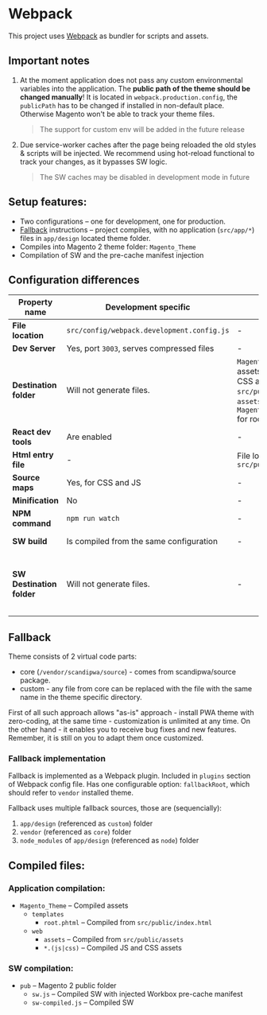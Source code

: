 # Webpack 

This project uses [Webpack](https://webpack.js.org/concepts/) as bundler for scripts and assets.

## Important notes

1. At the moment application does not pass any custom environmental variables into the application. The **public path of the theme should be changed manually**! It is located in `webpack.production.config`, the `publicPath` has to be changed if installed in non-default place. Otherwise Magento won't be able to track your theme files.
    > The support for custom env will be added in the future release
2. Due service-worker caches after the page being reloaded the old styles & scripts will be injected. We recommend using hot-reload functional to track your changes, as it bypasses SW logic.
    > The SW caches may be disabled in development mode in future

## Setup features:

- Two configurations – one for development, one for production. 
- [Fallback](#Fallback) instructions – project compiles, with no application (`src/app/*`) files in `app/design` located theme folder.
- Compiles into Magento 2 theme folder: `Magento_Theme`
- Compilation of SW and the pre-cache manifest injection

## Configuration differences

| **Property name**      | **Development specific**                   | **Similar**                                                                                                                                                  | **Production specific**                             |
|------------------------|--------------------------------------------|--------------------------------------------------------------------------------------------------------------------------------------------------------------|-----------------------------------------------------|
| **File location**      | `src/config/webpack.development.config.js` |                                                                               -                                                                              | `src/config/webpack.production.config.js`           |
| **Dev Server**         | Yes, port `3003`, serves compressed files  |                                                                               -                                                                              |                          -                          |
| **Destination folder** | Will not generate files.                   | `Magento_Theme/web` for assets (including JS, CSS and assets (from `src/public/assets` to `assets`)) and `Magento_Theme/templates` for root document. | Will clear `Magento_Theme` and then generate files. |
| **React dev tools**    | Are enabled                                |                                                                               -                                                                              | Are disabled                                        |
| **Html entry file**    |                      -                     | File located in `src/public/index.html`                                                                                                                      |                          -                          |
| **Source maps**        | Yes, for CSS and JS                        |                                                                               -                                                                              | No                                                  |
| **Minification**       | No                                         |                                                                               -                                                                              | Yes, CSS and JS                                     |
| **NPM command**        | `npm run watch`                            |                                                                               -                                                                              | `npm run build`                                     |
| **SW build**           | Is compiled from the same configuration    |                                                                               -                                                                              | Is compiled separately in `npm run build-sw` (which is a part of `npm run build`) |
| **SW Destination folder** | Will not generate files.                   | - | Will generate the `sw-compiled.js` (in Magento `pub` folder) during the `npm run build-sw` process. Then the pre-cache manifest (of Workbox) will be injected, and file saved as `sw.js` in the Magento `pub` folder.  |

## Fallback

Theme consists of 2 virtual code parts:
- core (`/vendor/scandipwa/source`) - comes from scandipwa/source package.
- custom - any file from core can be replaced with the file with the same name in the theme specific directory.

First of all such approach allows "as-is" approach - install PWA theme with zero-coding, at the same time - customization is unlimited at any time. On the 
other hand - it enables you to receive bug fixes and new features. Remember, it is still on you to adapt them once customized.

### Fallback implementation
Fallback is implemented as a Webpack plugin. Included in `plugins` section of Webpack config file. 
Has one configurable option: `fallbackRoot`, which should refer to `vendor` installed theme.

Fallback uses multiple fallback sources, those are (sequencially):
1. `app/design` (referenced as `custom`) folder
2. `vendor` (referenced as `core`) folder
3. `node_modules` of `app/design` (referenced as `node`) folder


## Compiled files:

### Application compilation:

- `Magento_Theme` – Compiled assets
    - `templates` 
        - `root.phtml` – Compiled from `src/public/index.html`
    - `web`  
        - `assets` – Compiled from `src/public/assets`
        - `*.(js|css)` – Compiled JS and CSS assets

### SW compilation:

- `pub` – Magento 2 public folder
    - `sw.js` – Compiled SW with injected Workbox pre-cache manifest
    - `sw-compiled.js` – Compiled SW
